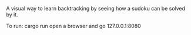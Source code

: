 A visual way to learn backtracking by seeing how a sudoku can be solved by it.


To run: cargo run
open a browser and go 127.0.0.1:8080
